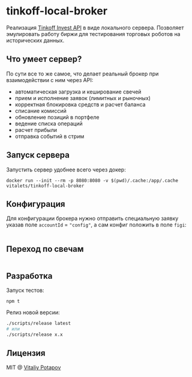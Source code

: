 # tinkoff-local-broker
Реализация [Tinkoff Invest API](https://tinkoff.github.io/investAPI/) в виде локального сервера.
Позволяет эмулировать работу биржи для тестирования торговых роботов на исторических данных.

## Что умеет сервер?
По сути все то же самое, что делает реальный брокер при взаимодействии с ним через API:

* автоматическая загрузка и кеширование свечей
* прием и исполнение заявок (лимитных и рыночных)
* корректная блокировка средств и расчет баланса
* списание комиссий
* обновление позиций в портфеле
* ведение списка операций
* расчет прибыли
* отправка событий в стрим

## Запуск сервера
Запустить сервер удобнее всего через докер:
```
docker run --init --rm -p 8080:8080 -v $(pwd)/.cache:/app/.cache vitalets/tinkoff-local-broker
```


## Конфигурация
Для конфигурации брокера нужно отправить специальную заявку указав поле `accountId` = `"config"`,
а сам конфиг положить в поле `figi`:
```

```

## Переход по свечам
```
```

## Разработка
Запуск тестов:
```
npm t
```

Релиз новой версии:
```bash
./scripts/release latest
# или
./scripts/release x.x
```


## Лицензия
MIT @ [Vitaliy Potapov](https://github.com/vitalets)
